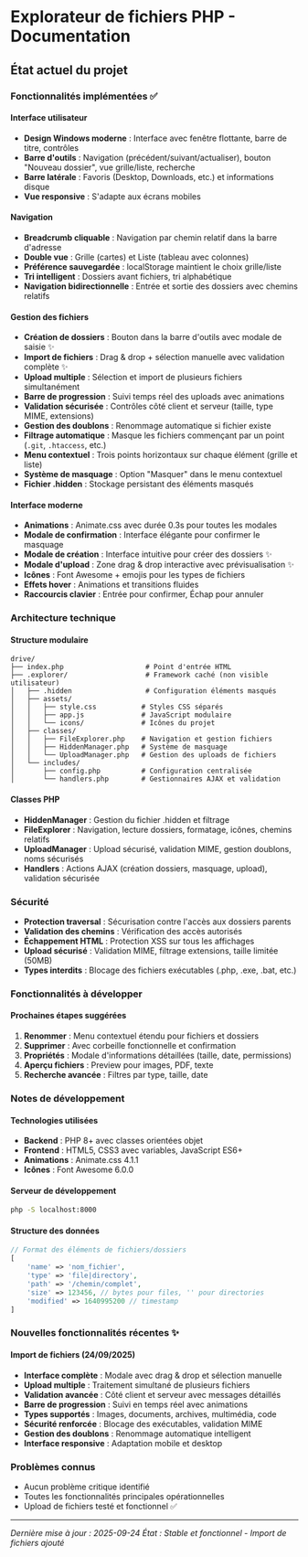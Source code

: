 # Explorateur de fichiers PHP - Documentation

## État actuel du projet

### Fonctionnalités implémentées ✅

#### Interface utilisateur
- **Design Windows moderne** : Interface avec fenêtre flottante, barre de titre, contrôles
- **Barre d'outils** : Navigation (précédent/suivant/actualiser), bouton "Nouveau dossier", vue grille/liste, recherche
- **Barre latérale** : Favoris (Desktop, Downloads, etc.) et informations disque
- **Vue responsive** : S'adapte aux écrans mobiles

#### Navigation
- **Breadcrumb cliquable** : Navigation par chemin relatif dans la barre d'adresse
- **Double vue** : Grille (cartes) et Liste (tableau avec colonnes)
- **Préférence sauvegardée** : localStorage maintient le choix grille/liste
- **Tri intelligent** : Dossiers avant fichiers, tri alphabétique
- **Navigation bidirectionnelle** : Entrée et sortie des dossiers avec chemins relatifs

#### Gestion des fichiers
- **Création de dossiers** : Bouton dans la barre d'outils avec modale de saisie ✨
- **Import de fichiers** : Drag & drop + sélection manuelle avec validation complète ✨
- **Upload multiple** : Sélection et import de plusieurs fichiers simultanément
- **Barre de progression** : Suivi temps réel des uploads avec animations
- **Validation sécurisée** : Contrôles côté client et serveur (taille, type MIME, extensions)
- **Gestion des doublons** : Renommage automatique si fichier existe
- **Filtrage automatique** : Masque les fichiers commençant par un point (`.git`, `.htaccess`, etc.)
- **Menu contextuel** : Trois points horizontaux sur chaque élément (grille et liste)
- **Système de masquage** : Option "Masquer" dans le menu contextuel
- **Fichier .hidden** : Stockage persistant des éléments masqués

#### Interface moderne
- **Animations** : Animate.css avec durée 0.3s pour toutes les modales
- **Modale de confirmation** : Interface élégante pour confirmer le masquage
- **Modale de création** : Interface intuitive pour créer des dossiers ✨
- **Modale d'upload** : Zone drag & drop interactive avec prévisualisation ✨
- **Icônes** : Font Awesome + emojis pour les types de fichiers
- **Effets hover** : Animations et transitions fluides
- **Raccourcis clavier** : Entrée pour confirmer, Échap pour annuler

### Architecture technique

#### Structure modulaire
```
drive/
├── index.php                    # Point d'entrée HTML
├── .explorer/                   # Framework caché (non visible utilisateur)
│   ├── .hidden                  # Configuration éléments masqués
│   ├── assets/
│   │   ├── style.css           # Styles CSS séparés
│   │   ├── app.js              # JavaScript modulaire
│   │   └── icons/              # Icônes du projet
│   ├── classes/
│   │   ├── FileExplorer.php    # Navigation et gestion fichiers
│   │   ├── HiddenManager.php   # Système de masquage
│   │   └── UploadManager.php   # Gestion des uploads de fichiers
│   └── includes/
│       ├── config.php          # Configuration centralisée
│       └── handlers.php        # Gestionnaires AJAX et validation
```

#### Classes PHP
- **HiddenManager** : Gestion du fichier .hidden et filtrage
- **FileExplorer** : Navigation, lecture dossiers, formatage, icônes, chemins relatifs
- **UploadManager** : Upload sécurisé, validation MIME, gestion doublons, noms sécurisés
- **Handlers** : Actions AJAX (création dossiers, masquage, upload), validation sécurisée

### Sécurité
- **Protection traversal** : Sécurisation contre l'accès aux dossiers parents
- **Validation des chemins** : Vérification des accès autorisés
- **Échappement HTML** : Protection XSS sur tous les affichages
- **Upload sécurisé** : Validation MIME, filtrage extensions, taille limitée (50MB)
- **Types interdits** : Blocage des fichiers exécutables (.php, .exe, .bat, etc.)

### Fonctionnalités à développer

#### Prochaines étapes suggérées
1. **Renommer** : Menu contextuel étendu pour fichiers et dossiers
2. **Supprimer** : Avec corbeille fonctionnelle et confirmation
3. **Propriétés** : Modale d'informations détaillées (taille, date, permissions)
4. **Aperçu fichiers** : Preview pour images, PDF, texte
5. **Recherche avancée** : Filtres par type, taille, date

### Notes de développement

#### Technologies utilisées
- **Backend** : PHP 8+ avec classes orientées objet
- **Frontend** : HTML5, CSS3 avec variables, JavaScript ES6+
- **Animations** : Animate.css 4.1.1
- **Icônes** : Font Awesome 6.0.0

#### Serveur de développement
```bash
php -S localhost:8000
```

#### Structure des données
```php
// Format des éléments de fichiers/dossiers
[
    'name' => 'nom_fichier',
    'type' => 'file|directory', 
    'path' => '/chemin/complet',
    'size' => 123456, // bytes pour files, '' pour directories
    'modified' => 1640995200 // timestamp
]
```

### Nouvelles fonctionnalités récentes ✨

#### Import de fichiers (24/09/2025)
- **Interface complète** : Modale avec drag & drop et sélection manuelle
- **Upload multiple** : Traitement simultané de plusieurs fichiers
- **Validation avancée** : Côté client et serveur avec messages détaillés
- **Barre de progression** : Suivi en temps réel avec animations
- **Types supportés** : Images, documents, archives, multimédia, code
- **Sécurité renforcée** : Blocage des exécutables, validation MIME
- **Gestion des doublons** : Renommage automatique intelligent
- **Interface responsive** : Adaptation mobile et desktop

### Problèmes connus
- Aucun problème critique identifié
- Toutes les fonctionnalités principales opérationnelles
- Upload de fichiers testé et fonctionnel ✅

---
*Dernière mise à jour : 2025-09-24*
*État : Stable et fonctionnel - Import de fichiers ajouté*